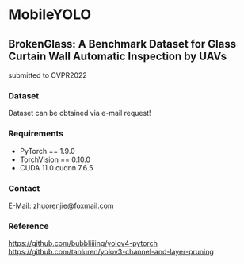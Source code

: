 # MobileYOLO
## BrokenGlass: A Benchmark Dataset for Glass Curtain Wall Automatic Inspection by UAVs
submitted to CVPR2022

### Dataset
Dataset can be obtained via e-mail request!

### Requirements
* PyTorch == 1.9.0
* TorchVision == 0.10.0
* CUDA 11.0  cudnn 7.6.5

### Contact
E-Mail: zhuorenjie@foxmail.com

### Reference
https://github.com/bubbliiiing/yolov4-pytorch \
https://github.com/tanluren/yolov3-channel-and-layer-pruning
